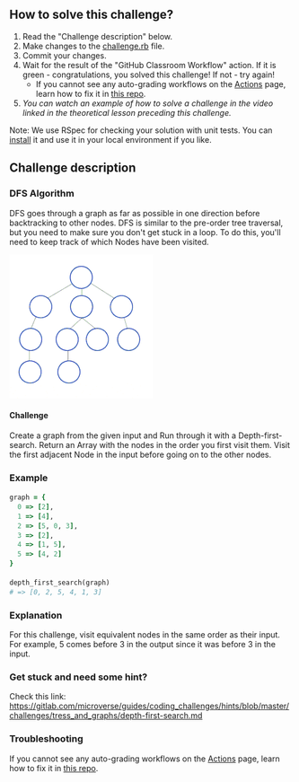 ## How to solve this challenge?

1. Read the "Challenge description" below.
2. Make changes to the [challenge.rb](./challenge.rb) file.
3. Commit your changes.
4. Wait for the result of the "GitHub Classroom Workflow" action. If it is green - congratulations, you solved this challenge! If not - try again!
      - If you cannot see any auto-grading workflows on the  [Actions](../../actions) page, learn how to fix it in [this repo](https://github.com/microverse-students/autograding-troubles-ruby).
5. *You can watch an example of how to solve a challenge in the video linked in the theoretical lesson preceding this challenge.*

Note: We use RSpec for checking your solution with unit tests. You can [install](https://github.com/rspec/rspec) it and use it in your local environment if you like.


## Challenge description

### DFS Algorithm
DFS goes through a graph as far as possible in one direction before backtracking to other nodes. DFS is similar to the pre-order tree traversal, but you need to make sure you don't get stuck in a loop. To do this, you'll need to keep track of which Nodes have been visited.

![](dfs.gi)

#### Challenge

Create a graph from the given input and Run through it with a Depth-first-search. Return an Array with the nodes in the order you first visit them. Visit the first adjacent Node in the input before going on to the other nodes.

### Example
```ruby
graph = {
  0 => [2], 
  1 => [4], 
  2 => [5, 0, 3], 
  3 => [2], 
  4 => [1, 5], 
  5 => [4, 2]
}

depth_first_search(graph)
# => [0, 2, 5, 4, 1, 3]
```
### Explanation
For this challenge, visit equivalent nodes in the same order as their input. For example, 5 comes before 3 in the output since it was before 3 in the input.

### Get stuck and need some hint?
Check this link: https://gitlab.com/microverse/guides/coding_challenges/hints/blob/master/challenges/tress_and_graphs/depth-first-search.md

### Troubleshooting

If you cannot see any auto-grading workflows on the [Actions](../../actions) page, learn how to fix it in [this repo](https://github.com/microverse-students/autograding-troubles-ruby).

